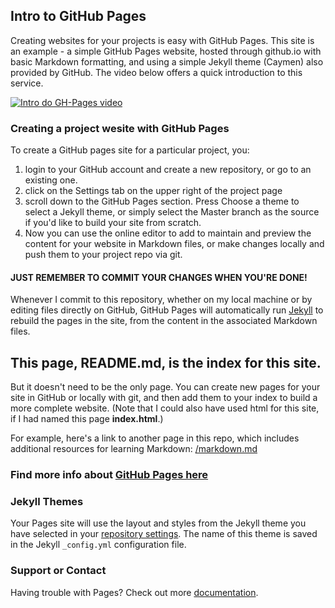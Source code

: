 ## Intro to GitHub Pages

Creating websites for your projects is easy with GitHub Pages. This site is an example - a simple GitHub Pages website, hosted through github.io with basic Markdown formatting, and using a simple Jekyll theme (Caymen) also provided by GitHub. The video below offers a quick introduction to this service.

[![Intro do GH-Pages video](https://img.youtube.com/vi/2MsN8gpT6jY/0.jpg)](https://www.youtube.com/watch?v=2MsN8gpT6jY)

### Creating a project wesite with GitHub Pages
To create a GitHub pages site for a particular project, you:
1. login to your GitHub account and create a new repository, or go to an existing one.
2. click on the Settings tab on the upper right of the project page
3. scroll down to the GitHub Pages section. Press Choose a theme to select a Jekyll theme, or simply select the Master branch as the source if you'd like to build your site from scratch.
4. Now you can use the online editor to add to maintain and preview the content for your website in Markdown files, or make changes locally and push them to your project repo via git.

#### JUST REMEMBER TO COMMIT YOUR CHANGES WHEN YOU'RE DONE!

Whenever I commit to this repository, whether on my local machine or by editing files directly on GitHub, GitHub Pages will automatically run [Jekyll](https://jekyllrb.com/) to rebuild the pages in the site, from the content in the associated Markdown files.

## This page, README.md, is the index for this site. 
But it doesn't need to be the only page. You can create new pages for your site in GitHub or locally with git, and then add them to your index to build a more complete website. (Note that I could also have used html for this site, if I had named this page **index.html**.)

For example, here's a link to another page in this repo, which includes additional resources for learning Markdown: 
[/markdown.md](/markdown.md)

### Find more info about [GitHub Pages here](https://pages.github.com/)

### Jekyll Themes

Your Pages site will use the layout and styles from the Jekyll theme you have selected in your [repository settings](https://github.com/kevenson/GHP-Testing/settings). The name of this theme is saved in the Jekyll `_config.yml` configuration file.

### Support or Contact

Having trouble with Pages? Check out more [documentation](https://help.github.com/categories/github-pages-basics/).
